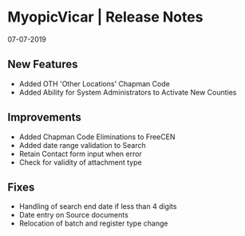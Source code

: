 __MyopicVicar | Release Notes__
  =======================
  07-07-2019

  __New Features__
  ----------------

  * Added OTH 'Other Locations' Chapman Code
  * Added Ability for System Administrators to Activate New Counties


  __Improvements__
  ----------------

  * Added Chapman Code Eliminations to FreeCEN
  * Added date range validation to Search
  * Retain Contact form input when error
  * Check for validity of attachment type


  __Fixes__
  ---------

  * Handling of search end date if less than 4 digits
  * Date entry on Source documents
  * Relocation of batch and register type change





